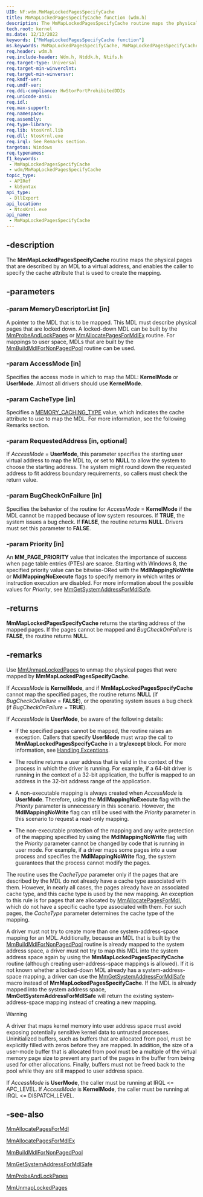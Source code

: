 ```yaml
---
UID: NF:wdm.MmMapLockedPagesSpecifyCache
title: MmMapLockedPagesSpecifyCache function (wdm.h)
description: The MmMapLockedPagesSpecifyCache routine maps the physical pages that are described by an MDL to a virtual address, and enables the caller to specify the cache attribute that is used to create the mapping.
tech.root: kernel
ms.date: 12/13/2022
keywords: ["MmMapLockedPagesSpecifyCache function"]
ms.keywords: MmMapLockedPagesSpecifyCache, MmMapLockedPagesSpecifyCache routine [Kernel-Mode Driver Architecture], k106_337c0e8a-c098-46a8-b820-db78be002148.xml, kernel.mmmaplockedpagesspecifycache, wdm/MmMapLockedPagesSpecifyCache
req.header: wdm.h
req.include-header: Wdm.h, Ntddk.h, Ntifs.h
req.target-type: Universal
req.target-min-winverclnt:
req.target-min-winversvr: 
req.kmdf-ver: 
req.umdf-ver: 
req.ddi-compliance: HwStorPortProhibitedDDIs
req.unicode-ansi: 
req.idl: 
req.max-support: 
req.namespace: 
req.assembly: 
req.type-library: 
req.lib: NtosKrnl.lib
req.dll: NtosKrnl.exe
req.irql: See Remarks section.
targetos: Windows
req.typenames: 
f1_keywords:
 - MmMapLockedPagesSpecifyCache
 - wdm/MmMapLockedPagesSpecifyCache
topic_type:
 - APIRef
 - kbSyntax
api_type:
 - DllExport
api_location:
 - NtosKrnl.exe
api_name:
 - MmMapLockedPagesSpecifyCache
---
```


## -description

The **MmMapLockedPagesSpecifyCache** routine maps the physical pages that are described by an MDL to a virtual address, and enables the caller to specify the cache attribute that is used to create the mapping.

## -parameters

### -param MemoryDescriptorList [in]

A pointer to the MDL that is to be mapped. This MDL must describe physical pages that are locked down. A locked-down MDL can be built by the [MmProbeAndLockPages](/windows-hardware/drivers/ddi/wdm/nf-wdm-mmprobeandlockpages) or [MmAllocatePagesForMdlEx](/windows-hardware/drivers/ddi/wdm/nf-wdm-mmallocatepagesformdlex) routine. For mappings to user space, MDLs that are built by the [MmBuildMdlForNonPagedPool](/windows-hardware/drivers/ddi/wdm/nf-wdm-mmbuildmdlfornonpagedpool) routine can be used.

### -param AccessMode [in]

Specifies the access mode in which to map the MDL: **KernelMode** or **UserMode**. Almost all drivers should use **KernelMode**.

### -param CacheType [in]

Specifies a [MEMORY_CACHING_TYPE](/windows-hardware/drivers/ddi/wdm/ne-wdm-_memory_caching_type) value, which indicates the cache attribute to use to map the MDL. For more information, see the following Remarks section.

### -param RequestedAddress [in, optional]

If *AccessMode* = **UserMode**, this parameter specifies the starting user virtual address to map the MDL to, or set to **NULL** to allow the system to choose the starting address. The system might round down the requested address to fit address boundary requirements, so callers must check the return value.

### -param BugCheckOnFailure [in]

Specifies the behavior of the routine for *AccessMode* = **KernelMode** if the MDL cannot be mapped because of low system resources. If **TRUE**, the system issues a bug check. If **FALSE**, the routine returns **NULL**. Drivers must set this parameter to **FALSE**.

### -param Priority [in]

An **MM_PAGE_PRIORITY** value that indicates the importance of success when page table entries (PTEs) are scarce. Starting with Windows 8, the specified priority value can be bitwise-ORed with the **MdlMappingNoWrite** or **MdlMappingNoExecute** flags to specify memory in which writes or instruction execution are disabled. For more information about the possible values for *Priority*, see [MmGetSystemAddressForMdlSafe](../wdm/nf-wdm-mmgetsystemaddressformdlsafe.md).

## -returns

**MmMapLockedPagesSpecifyCache** returns the starting address of the mapped pages. If the pages cannot be mapped and *BugCheckOnFailure* is **FALSE**, the routine returns **NULL**.

## -remarks

Use [MmUnmapLockedPages](/windows-hardware/drivers/ddi/wdm/nf-wdm-mmunmaplockedpages) to unmap the physical pages that were mapped by **MmMapLockedPagesSpecifyCache**.

If *AccessMode* is **KernelMode**, and if **MmMapLockedPagesSpecifyCache** cannot map the specified pages, the routine returns **NULL** (if *BugCheckOnFailure* = **FALSE**), or the operating system issues a bug check (if *BugCheckOnFailure* = **TRUE**).

If *AccessMode* is **UserMode**, be aware of the following details:

- If the specified pages cannot be mapped, the routine raises an exception. Callers that specify **UserMode** must wrap the call to **MmMapLockedPagesSpecifyCache** in a **try/except** block. For more information, see [Handling Exceptions](/windows-hardware/drivers/kernel/handling-exceptions).

- The routine returns a user address that is valid in the context of the process in which the driver is running. For example, if a 64-bit driver is running in the context of a 32-bit application, the buffer is mapped to an address in the 32-bit address range of the application.

- A non-executable mapping is always created when *AccessMode* is **UserMode**. Therefore, using the **MdlMappingNoExecute** flag with the *Priority* parameter is unnecessary in this scenario. However, the **MdlMappingNoWrite** flag can still be used with the *Priority* parameter in this scenario to request a read-only mapping.

- The non-executable protection of the mapping and any write protection of the mapping specified by using the **MdlMappingNoWrite** flag with the *Priority* parameter cannot be changed by code that is running in user mode. For example, if a driver maps some pages into a user process and specifies the **MdlMappingNoWrite** flag, the system guarantees that the process cannot modify the pages.

The routine uses the *CacheType* parameter only if the pages that are described by the MDL do not already have a cache type associated with them. However, in nearly all cases, the pages already have an associated cache type, and this cache type is used by the new mapping. An exception to this rule is for pages that are allocated by [MmAllocatePagesForMdl](/windows-hardware/drivers/ddi/wdm/nf-wdm-mmallocatepagesformdl), which do not have a specific cache type associated with them. For such pages, the *CacheType* parameter determines the cache type of the mapping.

A driver must not try to create more than one system-address-space mapping for an MDL. Additionally, because an MDL that is built by the [MmBuildMdlForNonPagedPool](/windows-hardware/drivers/ddi/wdm/nf-wdm-mmbuildmdlfornonpagedpool) routine is already mapped to the system address space, a driver must not try to map this MDL into the system address space again by using the **MmMapLockedPagesSpecifyCache** routine (although creating user-address-space mappings is allowed). If it is not known whether a locked-down MDL already has a system-address-space mapping, a driver can use the [MmGetSystemAddressForMdlSafe](../wdm/nf-wdm-mmgetsystemaddressformdlsafe.md) macro instead of **MmMapLockedPagesSpecifyCache**. If the MDL is already mapped into the system address space, **MmGetSystemAddressForMdlSafe** will return the existing system-address-space mapping instead of creating a new mapping.

> [!WARNING]
> A driver that maps kernel memory into user address space must avoid exposing potentially sensitive kernel data to untrusted processes. Uninitialized buffers, such as buffers that are allocated from pool, must be explicitly filled with zeros before they are mapped. In addition, the size of a user-mode buffer that is allocated from pool must be a multiple of the virtual memory page size to prevent any part of the pages in the buffer from being used for other allocations. Finally, buffers must not be freed back to the pool while they are still mapped to user address space.

If *AccessMode* is **UserMode**, the caller must be running at IRQL <= APC_LEVEL. If *AccessMode* is **KernelMode**, the caller must be running at IRQL <= DISPATCH_LEVEL.

## -see-also

[MmAllocatePagesForMdl](/windows-hardware/drivers/ddi/wdm/nf-wdm-mmallocatepagesformdl)

[MmAllocatePagesForMdlEx](/windows-hardware/drivers/ddi/wdm/nf-wdm-mmallocatepagesformdlex)

[MmBuildMdlForNonPagedPool](/windows-hardware/drivers/ddi/wdm/nf-wdm-mmbuildmdlfornonpagedpool)

[MmGetSystemAddressForMdlSafe](../wdm/nf-wdm-mmgetsystemaddressformdlsafe.md)

[MmProbeAndLockPages](/windows-hardware/drivers/ddi/wdm/nf-wdm-mmprobeandlockpages)

[MmUnmapLockedPages](/windows-hardware/drivers/ddi/wdm/nf-wdm-mmunmaplockedpages)
